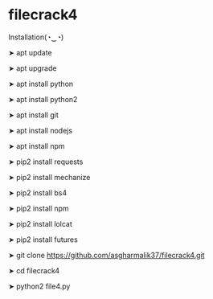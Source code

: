 # filecrack4 

 Installation(◔‿◔)

➤ apt update

➤ apt upgrade 

➤ apt install python

➤ apt install python2

➤ apt install git 

➤ apt install nodejs

➤ apt install npm

➤ pip2 install requests

➤ pip2 install mechanize 

➤ pip2 install bs4

➤ pip2 install npm

➤ pip2 install lolcat

➤ pip2 install futures

➤ git clone https://github.com/asgharmalik37/filecrack4.git

➤ cd filecrack4 

➤ python2 file4.py
